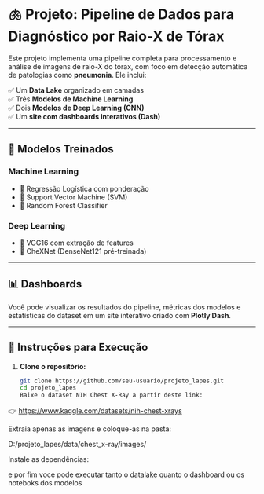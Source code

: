 # 🫁 Projeto: Pipeline de Dados para Diagnóstico por Raio-X de Tórax

Este projeto implementa uma pipeline completa para processamento e análise de imagens de raio-X do tórax, com foco em detecção automática de patologias como **pneumonia**. Ele inclui:

✅ Um **Data Lake** organizado em camadas  
✅ Três **Modelos de Machine Learning**  
✅ Dois **Modelos de Deep Learning (CNN)**  
✅ Um **site com dashboards interativos (Dash)**

---

## 🤖 Modelos Treinados

### Machine Learning
- 🔹 Regressão Logística com ponderação
- 🔹 Support Vector Machine (SVM)
- 🔹 Random Forest Classifier

### Deep Learning
- 🔸 VGG16 com extração de features
- 🔸 CheXNet (DenseNet121 pré-treinada)

---

## 📊 Dashboards

Você pode visualizar os resultados do pipeline, métricas dos modelos e estatísticas do dataset em um site interativo criado com **Plotly Dash**.

---

## 🚀 Instruções para Execução

1. **Clone o repositório:**

   ```bash
   git clone https://github.com/seu-usuario/projeto_lapes.git
   cd projeto_lapes
   Baixe o dataset NIH Chest X-Ray a partir deste link:

👉 https://www.kaggle.com/datasets/nih-chest-xrays

Extraia apenas as imagens e coloque-as na pasta:

D:/projeto_lapes/data/chest_x-ray/images/

Instale as dependências:

e por fim voce pode executar tanto o datalake quanto o dashboard ou os noteboks dos modelos
